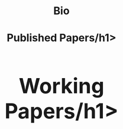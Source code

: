 <center><h1> Bio</h1><center>
  
<center><h1> Published Papers/h1><center>

<center><h1> Working Papers/h1><center>

 

